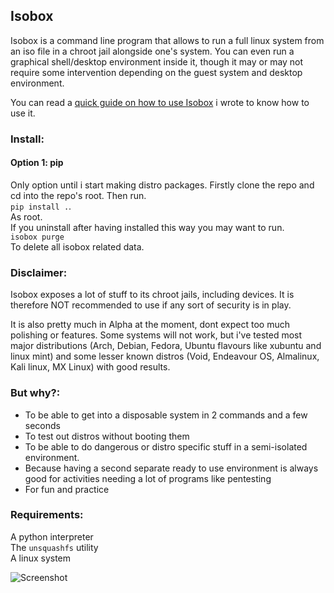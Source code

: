 ## Isobox
Isobox is a command line program that allows to run a full linux system from an iso file in a chroot jail alongside one's system.
You can even run a graphical shell/desktop environment inside it, though it may or may not require some intervention depending on the guest system and desktop environment.

You can read a [quick guide on how to use Isobox](https://github.com/Solirs/Isobox/blob/main/USEGUIDE.md) i wrote to know how to use it.

### Install:
#### Option 1: pip
Only option until i start making distro packages.
Firstly clone the repo and cd into the repo's root.
Then run.  
`pip install .`.  
As root.  
If you uninstall after having installed this way you may want to run.  
`isobox purge`  
To delete all isobox related data.


### Disclaimer:
  Isobox exposes a lot of stuff to its chroot jails, including devices.
  It is therefore NOT recommended to use if any sort of security is in play.
  
  It is also pretty much in Alpha at the moment, dont expect too much polishing or features.
  Some systems will not work, but i've tested most major distributions (Arch, Debian, Fedora, Ubuntu flavours like xubuntu and linux mint) and some lesser   known distros (Void, Endeavour OS, Almalinux, Kali linux, MX Linux) with good results.

### But why?:
  - To be able to get into a disposable system in 2 commands and a few seconds
  - To test out distros without booting them
  - To be able to do dangerous or distro specific stuff in a semi-isolated environment.
  - Because having a second separate ready to use environment is always good for activities needing a lot of programs like pentesting
  - For fun and practice

### Requirements:
  A python interpreter  
  The `unsquashfs` utility  
  A linux system  
  
  
  

![Screenshot](https://i.imgur.com/rX7YgGI.png)

